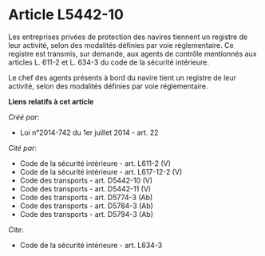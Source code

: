 # Article L5442-10

Les entreprises privées de protection des navires tiennent un registre de leur activité, selon des modalités définies par
voie réglementaire. Ce registre est transmis, sur demande, aux agents de contrôle mentionnés aux articles L. 611-2 et L.
634-3 du code de la sécurité intérieure. 

Le chef des agents présents à bord du navire tient un registre de leur activité, selon des modalités définies par voie
réglementaire.

**Liens relatifs à cet article**

_Créé par_:

  - Loi n°2014-742 du 1er juillet 2014 - art. 22

_Cité par_:

  - Code de la sécurité intérieure - art. L611-2 (V)
  - Code de la sécurité intérieure - art. L617-12-2 (V)
  - Code des transports - art. D5442-10 (V)
  - Code des transports - art. D5442-11 (V)
  - Code des transports - art. D5774-3 (Ab)
  - Code des transports - art. D5784-3 (Ab)
  - Code des transports - art. D5794-3 (Ab)

_Cite_:

  - Code de la sécurité intérieure - art. L634-3
